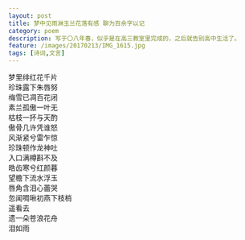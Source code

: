 ```yaml
---
layout: post
title: 梦中见雨淋玉兰花落有感 聊为百余字以记
category: poem
description: 写于〇八年春，似乎是在高三教室里完成的，之后就告别高中生活了。
feature: /images/20170213/IMG_1615.jpg
tags: [诗词,文言]
---
```


梦里绯红花千片  
珍珠露下朱唇努  
梅雪已凋百花闭  
素兰孤傲一叶无  
枯枝一抔与天酌  
傲骨几许凭谁怒  
风渐紧兮雷乍惊  
珍珠顿作龙神吐  
入口满樽斟不及  
皓齿寒兮红颜暮  
望檐下流水浮玉  
唇角含泪心蕾哭  
忽闻啁啾初燕下枝梢  
遥看去  
遗一朵苍浪花舟  
泪如雨  
